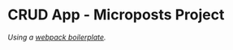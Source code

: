 # CRUD App - Microposts Project

_Using a [webpack boilerplate](https://github.com/bradtraversy/babel_webpack_starter.git)._

